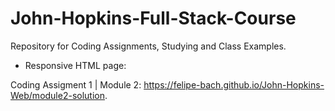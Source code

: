 # John-Hopkins-Full-Stack-Course

Repository for Coding Assignments, Studying and Class Examples.


- Responsive HTML page:

Coding Assigment 1 | Module 2: https://felipe-bach.github.io/John-Hopkins-Web/module2-solution.


